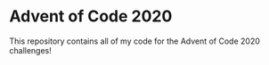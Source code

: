 # Advent of Code 2020

This repository contains all of my code for the Advent of Code 2020 challenges!
